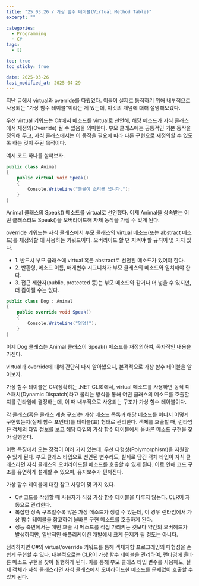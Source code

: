 ```yaml
---
title: "25.03.26 / 가상 함수 테이블(Virtual Method Table)"
excerpt: ""

categories:
  - Programming
  - C#
tags:
  - []

toc: true
toc_sticky: true

date: 2025-03-26
last_modified_at: 2025-04-29
---
```


지난 글에서 virtual과 override를 다뤘었다. 이들이 실제로 동적하기 위해 내부적으로 사용되는 "가상 함수 테이블"이라는 게 있는데, 이것의 개념에 대해 설명해보겠다.

우선 virtual 키워드는 C#에서 메소드를 virtual로 선언해, 해당 메소드가 자식 클래스에서 재정의(Override) 될 수 있음을 의미한다. 부모 클래스에는 공통적인 기본 동작을 정의해 두고, 자식 클래스에서는 이 동작을 필요에 따라 다른 구현으로 재정의할 수 있도록 하는 것이 주된 목적이다.

예시 코드 하나를 살펴보자.

```csharp
public class Animal
{
    public virtual void Speak()
    {
        Console.WriteLine("동물이 소리를 냅니다.");
    }
}
```

Animal 클래스의 Speak() 메소드를 virtual로 선언했다. 이제 Animal을 상속받는 어떤 클래스라도 Speak()을 오버라이드해 자체 동작을 가질 수 있게 된다.

override 키워드는 자식 클래스에서 부모 클래스의 virtual 메소드(또는 abstract 메소드)를 재정의할 대 사용하는 키워드이다. 오버라이드 할 땐 지켜야 할 규칙이 몇 가지 있다.

- 1\. 반드시 부모 클래스에 virtual 혹은 abstract로 선언된 메소드가 있어야 한다.
- 2\. 반환형, 메소드 이름, 매개변수 시그니처가 부모 클래스의 메소드와 일치해야 한다.
- 3\. 접근 제한자(public, protected 등)는 부모 메소드와 같거나 더 넓을 수 있지만, 더 좁아질 수는 없다.

```csharp
public class Dog : Animal
{
    public override void Speak()
    {
        Console.WriteLine("멍멍!");
    }
}
```

이제 Dog 클래스는 Animal 클래스이 Speak() 메소드를 재정의하여, 독자적인 내용을 가진다.

virtual과 override에 대해 간단히 다시 알아봤으니, 본격적으로 가상 함수 테이블을 알아보자.

가상 함수 테이블은 C#(정확히는 .NET CLR)에서, virtual 메소드를 사용하면 동적 디스패치(Dynamic Dispatch)라고 불리는 방식을 통해 어떤 클래스의 메소드를 호출할지를 런타임에 결정하는데, 이 때 내부적으로 사용되는 구조가 가상 함수 테이블이다.

각 클래스(혹은 클래스 계층 구조)는 가상 메소드 목록과 해당 메소드를 어디서 어떻게 구현했는지(실제 함수 포인터)를 테이블(표) 형태로 관리한다. 객체를 호출할 때, 런타임은 객체의 타입 정보를 보고 해당 타입의 가상 함수 테이블에서 올바른 메소드 구현을 찾아 실행한다.

이런 특징에서 오는 장점이 여러 가지 있는데, 우선 다형성(Polymorphism)을 지원할 수 있게 된다. 부모 클래스 타입으로 선언된 변수라도, 실제로 담긴 객체 타입이 자식 클래스라면 자식 클래스의 오버라이드된 메소드를 호출할 수 있게 된다. 이로 인해 코드 구조를 유연하게 설계할 수 있으며, 유지보수가 편해진다.

가상 함수 테이블에 대한 참고 사항이 몇 가지 있다.

- C# 코드를 작성할 때 사용자가 직접 가상 함수 테이블을 다루지 않는다. CLR이 자동으로 관리한다.
- 복잡한 상속 구조일수록 많은 가상 메소드가 생길 수 있는데, 이 경우 런타임에서 가상 함수 테이블을 참고하여 올바른 구현 메소드를 호출하게 된다.
- 성능 측면에서는 매번 호출 시 메소드를 직접 가리키는 것보다 약간의 오버헤드가 발생하지만, 일반적인 애플리케이션 개발에서 크게 문제가 될 정도는 아니다.

정리하자면 C#의 virtual/override 키워드를 통해 객체지향 프로그래밍의 다형성을 손쉽게 구현할 수 있다. 내부적으로는 CLR이 가상 함수 테이블을 관리하여, 런타임에 올바른 메소드 구현을 찾아 실행하게 된다. 이를 통해 부모 클래스 타입 변수를 사용해도, 실제 객체가 자식 클래스라면 자식 클래스에서 오버라이드한 메소드를 문제없이 호출할 수 있게 된다.
